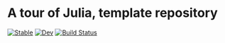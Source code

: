 # A tour of Julia, template repository

[![Stable](https://img.shields.io/badge/docs-stable-blue.svg)](https://stefanocampanella.github.io/TourOfJuliaRepoTemplate.jl/stable/)
[![Dev](https://img.shields.io/badge/docs-dev-blue.svg)](https://stefanocampanella.github.io/TourOfJuliaRepoTemplate.jl/dev/)
[![Build Status](https://github.com/stefanocampanella/TourOfJuliaRepoTemplate.jl/actions/workflows/CI.yml/badge.svg?branch=master)](https://github.com/stefanocampanella/TourOfJuliaRepoTemplate.jl/actions/workflows/CI.yml?query=branch%3Amaster)
